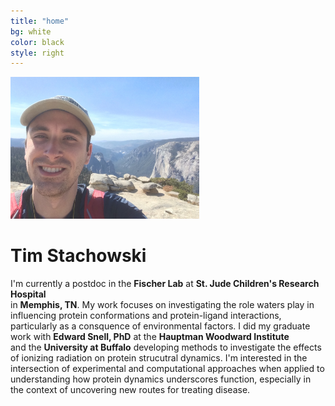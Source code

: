 ```yaml
---
title: "home"
bg: white
color: black
style: right
---
```



<img src="img/IMG_0988.JPG" width="60%">


# Tim Stachowski

I'm currently a postdoc in the **Fischer Lab** at **St. Jude Children's Research Hospital** <br>
in **Memphis, TN**. My work focuses on investigating the role waters play in influencing protein conformations and protein-ligand interactions, particularly as a consquence of environmental factors. I did my graduate work with **Edward Snell, PhD** at the **Hauptman Woodward Institute** <br> and the **University at Buffalo** developing methods to investigate the effects of ionizing radiation on protein strucutral dynamics. I'm interested in the intersection of experimental and computational approaches when applied to understanding how protein dynamics underscores function, especially in the context of uncovering new routes for treating disease. 

 

